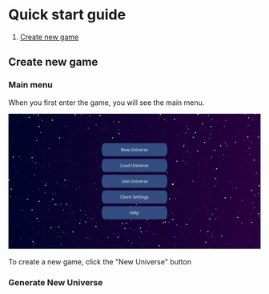 # Quick start guide
1. [Create new game](#create-new-game)

## Create new game

### Main menu
When you first enter the game, you will see the main menu.

![main menu](./images/main-menu.png)

To create a new game, click the "New Universe" button

### Generate New Universe